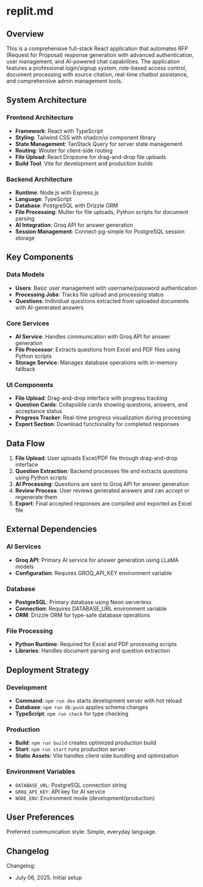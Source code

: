 # replit.md

## Overview

This is a comprehensive full-stack React application that automates RFP (Request for Proposal) response generation with advanced authentication, user management, and AI-powered chat capabilities. The application features a professional login/signup system, role-based access control, document processing with source citation, real-time chatbot assistance, and comprehensive admin management tools.

## System Architecture

### Frontend Architecture
- **Framework**: React with TypeScript
- **Styling**: Tailwind CSS with shadcn/ui component library
- **State Management**: TanStack Query for server state management
- **Routing**: Wouter for client-side routing
- **File Upload**: React Dropzone for drag-and-drop file uploads
- **Build Tool**: Vite for development and production builds

### Backend Architecture
- **Runtime**: Node.js with Express.js
- **Language**: TypeScript
- **Database**: PostgreSQL with Drizzle ORM
- **File Processing**: Multer for file uploads, Python scripts for document parsing
- **AI Integration**: Groq API for answer generation
- **Session Management**: Connect-pg-simple for PostgreSQL session storage

## Key Components

### Data Models
- **Users**: Basic user management with username/password authentication
- **Processing Jobs**: Tracks file upload and processing status
- **Questions**: Individual questions extracted from uploaded documents with AI-generated answers

### Core Services
- **AI Service**: Handles communication with Groq API for answer generation
- **File Processor**: Extracts questions from Excel and PDF files using Python scripts
- **Storage Service**: Manages database operations with in-memory fallback

### UI Components
- **File Upload**: Drag-and-drop interface with progress tracking
- **Question Cards**: Collapsible cards showing questions, answers, and acceptance status
- **Progress Tracker**: Real-time progress visualization during processing
- **Export Section**: Download functionality for completed responses

## Data Flow

1. **File Upload**: User uploads Excel/PDF file through drag-and-drop interface
2. **Question Extraction**: Backend processes file and extracts questions using Python scripts
3. **AI Processing**: Questions are sent to Groq API for answer generation
4. **Review Process**: User reviews generated answers and can accept or regenerate them
5. **Export**: Final accepted responses are compiled and exported as Excel file

## External Dependencies

### AI Services
- **Groq API**: Primary AI service for answer generation using LLaMA models
- **Configuration**: Requires GROQ_API_KEY environment variable

### Database
- **PostgreSQL**: Primary database using Neon serverless
- **Connection**: Requires DATABASE_URL environment variable
- **ORM**: Drizzle ORM for type-safe database operations

### File Processing
- **Python Runtime**: Required for Excel and PDF processing scripts
- **Libraries**: Handles document parsing and question extraction

## Deployment Strategy

### Development
- **Command**: `npm run dev` starts development server with hot reload
- **Database**: `npm run db:push` applies schema changes
- **TypeScript**: `npm run check` for type checking

### Production
- **Build**: `npm run build` creates optimized production build
- **Start**: `npm run start` runs production server
- **Static Assets**: Vite handles client-side bundling and optimization

### Environment Variables
- `DATABASE_URL`: PostgreSQL connection string
- `GROQ_API_KEY`: API key for AI service
- `NODE_ENV`: Environment mode (development/production)

## User Preferences

Preferred communication style: Simple, everyday language.

## Changelog

Changelog:
- July 06, 2025. Initial setup